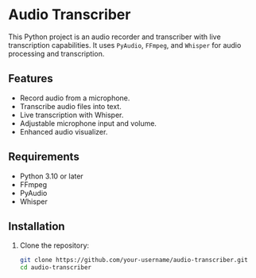 # Audio Transcriber

This Python project is an audio recorder and transcriber with live transcription capabilities. It uses `PyAudio`, `FFmpeg`, and `Whisper` for audio processing and transcription.

## Features
- Record audio from a microphone.
- Transcribe audio files into text.
- Live transcription with Whisper.
- Adjustable microphone input and volume.
- Enhanced audio visualizer.

## Requirements
- Python 3.10 or later
- FFmpeg
- PyAudio
- Whisper

## Installation
1. Clone the repository:
   ```bash
   git clone https://github.com/your-username/audio-transcriber.git
   cd audio-transcriber

